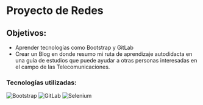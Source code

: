 # Proyecto de Redes
## Objetivos:
- Aprender tecnologías como Bootstrap y GitLab
- Crear un Blog en donde resumo mi ruta de aprendizaje autodidacta en una guía de estudios que puede ayudar a otras personas interesadas en el campo de las Telecomunicaciones.

### Tecnologías utilizadas:
![Bootstrap](https://img.shields.io/badge/Bootstrap-4.5.2-blueviolet.svg)
![GitLab](https://img.shields.io/badge/GitLab-14.0.5-orange.svg)
![Selenium](https://img.shields.io/badge/Selenium-3.141.0-green.svg)
